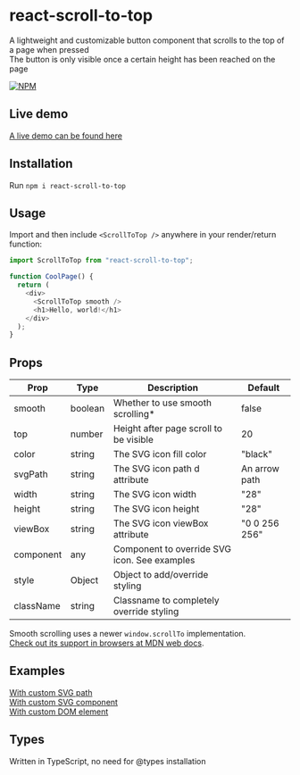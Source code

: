 # react-scroll-to-top

A lightweight and customizable button component that scrolls to the top of a page when pressed  
The button is only visible once a certain height has been reached on the page

[![NPM](https://nodei.co/npm/react-scroll-to-top.png)](https://nodei.co/npm/react-scroll-to-top/)

## Live demo

[A live demo can be found here](https://codesandbox.io/s/react-scroll-to-top-demo-rmuvx?file=/src/App.js)

## Installation

Run `npm i react-scroll-to-top`

## Usage

Import and then include `<ScrollToTop />` anywhere in your render/return function:

```js
import ScrollToTop from "react-scroll-to-top";

function CoolPage() {
  return (
    <div>
      <ScrollToTop smooth />
      <h1>Hello, world!</h1>
    </div>
  );
}
```

## Props

| Prop      | Type    | Description                                  | Default       |
| --------- | ------- | -------------------------------------------- | ------------- |
| smooth    | boolean | Whether to use smooth scrolling\*            | false         |
| top       | number  | Height after page scroll to be visible       | 20            |
| color     | string  | The SVG icon fill color                      | "black"       |
| svgPath   | string  | The SVG icon path d attribute                | An arrow path |
| width     | string  | The SVG icon width                           | "28"          |
| height    | string  | The SVG icon height                          | "28"          |
| viewBox   | string  | The SVG icon viewBox attribute               | "0 0 256 256" |
| component | any     | Component to override SVG icon. See examples |               |
| style     | Object  | Object to add/override styling               |               |
| className | string  | Classname to completely override styling     |               |

Smooth scrolling uses a newer `window.scrollTo` implementation.\
[Check out its support in browsers at MDN web docs](https://developer.mozilla.org/en-US/docs/Web/API/Window/scrollTo).

## Examples

[With custom SVG path](https://codesandbox.io/s/react-scroll-to-top-svg-path-y2ztc?file=/src/App.js)  
[With custom SVG component](https://codesandbox.io/s/react-scroll-to-top-custom-svg-or74g?file=/src/App.js)  
[With custom DOM element](https://codesandbox.io/s/react-scroll-to-top-custom-dom-element-y7j0f?file=/src/App.js)

## Types

Written in TypeScript, no need for @types installation
